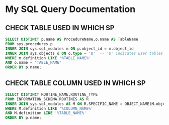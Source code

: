 # My SQL Query Documentation

## CHECK TABLE USED IN WHICH SP

```sql
SELECT DISTINCT p.name AS ProcedureName,o.name AS TableName
FROM sys.procedures p
INNER JOIN sys.sql_modules m ON p.object_id = m.object_id
INNER JOIN sys.objects o ON o.type = 'U'  -- 'U' indicates user tables
WHERE m.definition LIKE '%TABLE_NAME%'
AND o.name = 'TABLE_NAME'
ORDER BY p.name;
```

## CHECK TABLE COLUMN USED IN WHICH SP

```sql
SELECT DISTINCT ROUTINE_NAME,ROUTINE_TYPE
FROM INFORMATION_SCHEMA.ROUTINES AS R
INNER JOIN sys.sql_modules AS M ON R.SPECIFIC_NAME = OBJECT_NAME(M.object_id)
WHERE M.definition LIKE '%COLUMN_NAME%' 
AND M.definition LIKE '%TABLE_NAME%'
ORDER BY p.name;
```
